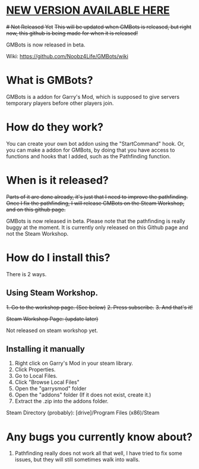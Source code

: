 # [NEW VERSION AVAILABLE HERE](https://github.com/Noobz4Life/GMBots)

~~# Not Released Yet~~
~~This will be updated when GMBots is released, but right now, this github is being made for when it is released!~~

GMBots is now released in beta.

Wiki: https://github.com/Noobz4Life/GMBots/wiki





# What is GMBots?

GMBots is a addon for Garry's Mod, which is supposed to give servers temporary players before other players join.

# How do they work?

You can create your own bot addon using the "StartCommand" hook.
Or, you can make a addon for GMBots, by doing that you have access to functions and hooks that I added, such as the Pathfinding function.

# When is it released?

~~Parts of it are done already, it's just that I need to improve the pathfinding.
Once I fix the pathfinding, I will release GMBots on the Steam Workshop, and on this github page.~~

GMBots is now released in beta. Please note that the pathfinding is really buggy at the moment.
It is currently only released on this Github page and not the Steam Workshop.

# How do I install this?

There is 2 ways.

## Using Steam Workshop.
~~1. Go to the workshop page. (See below)~~
~~2. Press subscribe.~~
~~3. And that's it!~~

~~Steam Workshop Page: (update later)~~

Not released on steam workshop yet.

## Installing it manually

1. Right click on Garry's Mod in your steam library.
2. Click Properties.
3. Go to Local Files.
4. Click "Browse Local Files"
5. Open the "garrysmod" folder
6. Open the "addons" folder (If it does not exist, create it.)
7. Extract the .zip into the addons folder.

Steam Directory (probably): [drive]/Program Files (x86)/Steam


# Any bugs you currently know about?

1. Pathfinding really does not work all that well, I have tried to fix some issues, but they will still sometimes walk into walls.

